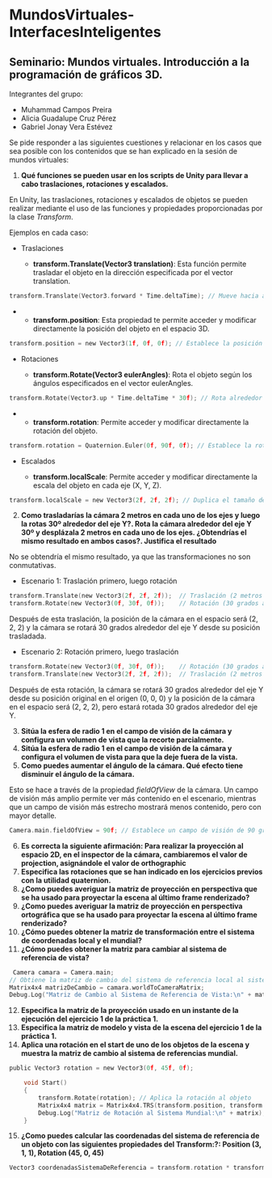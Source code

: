  # MundosVirtuales-InterfacesInteligentes
## Seminario: Mundos virtuales. Introducción a la programación de gráficos 3D.
Integrantes del grupo:
- Muhammad Campos Preira
- Alicia Guadalupe Cruz Pérez
- Gabriel Jonay Vera Estévez

Se pide responder a las siguientes cuestiones y relacionar en los casos que sea posible con los contenidos que se han explicado en la sesión de mundos virtuales:

1. **Qué funciones se pueden usar en los scripts de Unity para llevar a cabo traslaciones, rotaciones y escalados.**

En Unity, las traslaciones, rotaciones y escalados de objetos se pueden realizar mediante el uso de las funciones y propiedades proporcionadas por la clase *Transform*.

Ejemplos en cada caso:

  + Traslaciones

    - **transform.Translate(Vector3 translation)**: Esta función permite trasladar el objeto en la dirección especificada por el vector translation.
```C
transform.Translate(Vector3.forward * Time.deltaTime); // Mueve hacia adelante
```
+
    - **transform.position**: Esta propiedad te permite acceder y modificar directamente la posición del objeto en el espacio 3D.
```C
transform.position = new Vector3(1f, 0f, 0f); // Establece la posición en (1, 0, 0)
```
  + Rotaciones

    - **transform.Rotate(Vector3 eulerAngles)**: Rota el objeto según los ángulos especificados en el vector eulerAngles.
```C
transform.Rotate(Vector3.up * Time.deltaTime * 30f); // Rota alrededor del eje Y
```
+
    - **transform.rotation**: Permite acceder y modificar directamente la rotación del objeto.
```C
transform.rotation = Quaternion.Euler(0f, 90f, 0f); // Establece la rotación a 90 grados alrededor del eje Y
```
  + Escalados

    - **transform.localScale**: Permite acceder y modificar directamente la escala del objeto en cada eje (X, Y, Z).
```C
transform.localScale = new Vector3(2f, 2f, 2f); // Duplica el tamaño del objeto en todo
```

2. **Como trasladarías la cámara 2 metros en cada uno de los ejes y luego la rotas 30º alrededor del eje Y?. Rota la cámara alrededor del eje Y 30º y desplázala 2 metros en cada uno de los ejes. ¿Obtendrías el mismo resultado en ambos casos?. Justifica el resultado**

No se obtendría el mismo resultado, ya que las transformaciones no son conmutativas.
  + Escenario 1: Traslación primero, luego rotación
```C
transform.Translate(new Vector3(2f, 2f, 2f));  // Traslación (2 metros en cada eje)
transform.Rotate(new Vector3(0f, 30f, 0f));    // Rotación (30 grados alrededor del eje Y)
```
Después de esta traslación, la posición de la cámara en el espacio será (2, 2, 2) y la cámara se rotará 30 grados alrededor del eje Y desde su posición trasladada.

  + Escenario 2: Rotación primero, luego traslación
```C
transform.Rotate(new Vector3(0f, 30f, 0f));    // Rotación (30 grados alrededor del eje Y)
transform.Translate(new Vector3(2f, 2f, 2f));  // Traslación (2 metros en cada eje)
```
Después de esta rotación, la cámara se rotará 30 grados alrededor del eje Y desde su posición original en el origen (0, 0, 0) y la posición de la cámara en el espacio será (2, 2, 2), pero estará rotada 30 grados alrededor del eje Y.

3. **Sitúa la esfera de radio 1 en el campo de visión de la cámara y configura un volumen de vista que la recorte parcialmente.**
4. **Sitúa la esfera de radio 1 en el campo de visión de la cámara y configura el volumen de vista para que la deje fuera de la vista.**
5. **Como puedes aumentar el ángulo de la cámara. Qué efecto tiene disminuir el ángulo de la cámara.**

Esto se hace a través de la propiedad *fieldOfView* de la cámara. Un campo de visión más amplio permite ver más contenido en el escenario, mientras que un campo de visión más estrecho mostrará menos contenido, pero con mayor detalle.
```C
Camera.main.fieldOfView = 90f; // Establece un campo de visión de 90 grados
```

6. **Es correcta la siguiente afirmación: Para realizar la proyección al espacio 2D, en el inspector de la cámara, cambiaremos el valor de projection, asignándole el valor de orthographic**
7. **Especifica las rotaciones que se han indicado en los ejercicios previos con la utilidad quaternion.**
8. **¿Como puedes averiguar la matriz de proyección en perspectiva que se ha usado para proyectar la escena al último frame renderizado?**
9. **¿Como puedes averiguar la matriz de proyección en perspectiva ortográfica que se ha usado para proyectar la escena al último frame renderizado?**
10. **¿Cómo puedes obtener la matriz de transformación entre el sistema de coordenadas local y el mundial?**
11. **¿Cómo puedes obtener la matriz para cambiar al sistema de referencia de vista?**
```C
 Camera camara = Camera.main;  
// Obtiene la matriz de cambio del sistema de referencia local al sistema de referencia de vista
Matrix4x4 matrizDeCambio = camara.worldToCameraMatrix;
Debug.Log("Matriz de Cambio al Sistema de Referencia de Vista:\n" + matrizDeCambio);
````
12. **Especifica la matriz de la proyección usado en un instante de la ejecución del ejercicio 1 de la práctica 1.**
13. **Especifica la matriz de modelo y vista de la escena del ejercicio 1 de la práctica 1.**
14. **Aplica una rotación en el start de uno de los objetos de la escena y muestra la matriz de cambio al sistema de referencias mundial.**

```C
public Vector3 rotation = new Vector3(0f, 45f, 0f);

    void Start()
    {
        transform.Rotate(rotation); // Aplica la rotación al objeto
        Matrix4x4 matrix = Matrix4x4.TRS(transform.position, transform.rotation, transform.localScale);
        Debug.Log("Matriz de Rotación al Sistema Mundial:\n" + matrix);
    }
```

15. **¿Como puedes calcular las coordenadas del sistema de referencia de un objeto con las siguientes propiedades del Transform:?: 
Position (3, 1, 1), Rotation (45, 0, 45)**
```C
Vector3 coordenadasSistemaDeReferencia = transform.rotation * transform.position;
```
